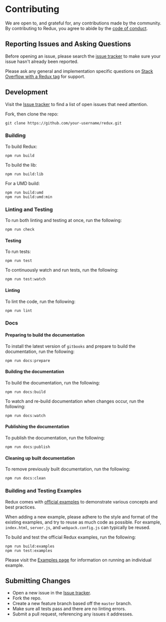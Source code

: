 # Contributing
We are open to, and grateful for, any contributions made by the community.  By contributing to Redux, you agree to abide by the [code of conduct](https://github.com/rackt/redux/blob/master/CODE_OF_CONDUCT.md).

## Reporting Issues and Asking Questions
Before opening an issue, please search the [issue tracker](https://github.com/rackt/redux/issues) to make sure your issue hasn't already been reported.

Please ask any general and implementation specific questions on [Stack Overflow with a Redux tag](http://stackoverflow.com/questions/tagged/redux?sort=votes&pageSize=50) for support.

## Development

Visit the [Issue tracker](https://github.com/rackt/redux/issues) to find a list of open issues that need attention.

Fork, then clone the repo:
```
git clone https://github.com/your-username/redux.git
```

### Building
To build Redux:
```
npm run build
```

To build the lib:
```
npm run build:lib
```

For a UMD build:
```
npm run build:umd
npm run build:umd:min
```

### Linting and Testing
To run both linting and testing at once, run the following:
```
npm run check
```

#### Testing
To run tests:
```
npm run test
```

To continuously watch and run tests, run the following:
```
npm run test:watch
```

#### Linting
To lint the code, run the following:
```
npm run lint
```

### Docs
#### Preparing to build the documentation
To install the latest version of `gitbooks` and prepare to build the documentation, run the following:
```
npm run docs:prepare
```
#### Building the documentation
To build the documentation, run the following:
```
npm run docs:build
```

To watch and re-build documentation when changes occur, run the following:
```
npm run docs:watch
```

#### Publishing the documentation
To publish the documentation, run the following:
```
npm run docs:publish
```

#### Cleaning up built documentation
To remove previously built documentation, run the following:
```
npm run docs:clean
```

### Building and Testing Examples
Redux comes with [official examples](http://rackt.github.io/redux/docs/introduction/Examples.html) to demonstrate various concepts and best practices.

When adding a new example, please adhere to the style and format of the existing examples, and try to reuse as much code as possible.  For example, `index.html`, `server.js`, and `webpack.config.js` can typically be reused.

To build and test the official Redux examples, run the following:
```
npm run build:examples
npm run test:examples
```

Please visit the [Examples page](http://rackt.github.io/redux/docs/introduction/Examples.html) for information on running an individual example.

## Submitting Changes
* Open a new issue in the [Issue tracker](https://github.com/rackt/redux/issues).
* Fork the repo.
* Create a new feature branch based off the `master` branch.
* Make sure all tests pass and there are no linting errors.
* Submit a pull request, referencing any issues it addresses.